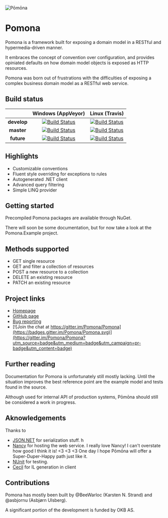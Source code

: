 ![Pōmōna](https://raw.githubusercontent.com/okb/Pomona/gh-pages/images/pomona-icon-512.png)

# Pomona

Pomona is a framework built for exposing a domain model in a RESTful and hypermedia-driven manner.

It embraces the concept of convention over configuration, and provides opiniated defaults on how
domain model objects is exposed as HTTP resources.

Pomona was born out of frustrations with the difficulties of exposing a complex business domain model
as a RESTful web service.

## Build status
||Windows (AppVeyor)|Linux (Travis)|
|:--:|:--:|:--:|
|**develop**|[![Build Status](https://ci.appveyor.com/api/projects/status/vj3cw49n499u6046/branch/develop?svg=true)](https://ci.appveyor.com/project/Pomona/pomona/branch/develop)|[![Build Status](https://travis-ci.org/Pomona/Pomona.svg?branch=develop)](https://travis-ci.org/Pomona/Pomona)|
|**master**|[![Build Status](https://ci.appveyor.com/api/projects/status/vj3cw49n499u6046/branch/master?svg=true)](https://ci.appveyor.com/project/Pomona/pomona/branch/master)|[![Build Status](https://travis-ci.org/Pomona/Pomona.svg?branch=master)](https://travis-ci.org/Pomona/Pomona)|
|**future**|[![Build Status](https://ci.appveyor.com/api/projects/status/vj3cw49n499u6046/branch/future?svg=true)](https://ci.appveyor.com/project/Pomona/pomona/branch/future)|[![Build Status](https://travis-ci.org/Pomona/Pomona.svg?branch=future)](https://travis-ci.org/Pomona/Pomona)|


## Highlights

* Customizable conventions
* Fluent style overriding for exceptions to rules
* Autogenerated .NET client
* Advanced query filtering
* Simple LINQ provider

## Getting started

Precompiled Pomona packages are available through NuGet.

There will soon be some documentation, but for now take a look at the Pomona.Example project.

## Methods supported

* GET single resource
* GET and filter a collection of resources
* POST a new resource to a collection
* DELETE an existing resource
* PATCH an existing resource

## Project links

* [Homepage](http://pomona.io)
* [GitHub page](https://github.com/okb/pomona)
* [Bug reporting](https://github.com/okb/pomona/issues)
* [![Join the chat at https://gitter.im/Pomona/Pomona](https://badges.gitter.im/Pomona/Pomona.svg)](https://gitter.im/Pomona/Pomona?utm_source=badge&utm_medium=badge&utm_campaign=pr-badge&utm_content=badge)


## Further reading

Documentation for Pomona is unfortunately still mostly lacking. Until the situation improves the best reference point are the example model and tests found in the source.

Although used for internal API of production systems, Pōmōna should still be considered a work in progress.

## Aknowledgements

Thanks to

* [JSON.NET](ttp://james.newtonking.com/projects/json-net.aspx) for serialization stuff. h
* [Nancy](http://nancyfx.org/) for hosting the web service.
  I really love Nancy! I can't overstate how good I think it is! &lt;3 &lt;3 &lt;3
  One day I hope Pōmōna will offer a Super-Duper-Happy path just like it.
* [NUnit](http://www.nunit.org/) for testing.
* [Cecil](http://www.mono-project.com/Cecil) for IL generation in client

## Contributions

Pomona has mostly been built by @BeeWarloc (Karsten N. Strand) and @asbjornu (Asbjørn Ulsberg).

A significant portion of the development is funded by OKB AS.
